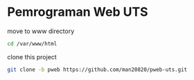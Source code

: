 # Pemrograman Web UTS

move to www directory

```bash
cd /var/www/html
```

clone this project

```bash
git clone -b pweb https://github.com/man20820/pweb-uts.git
```